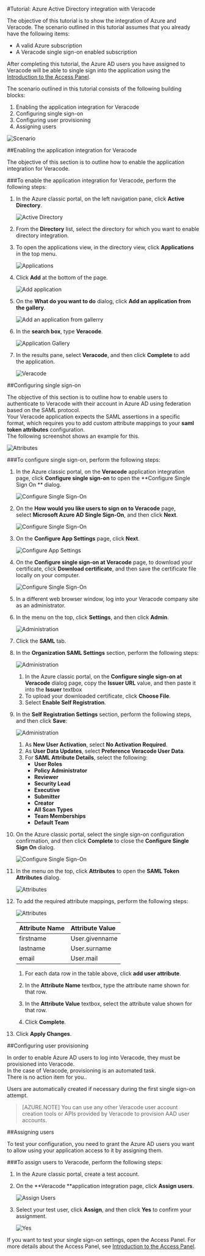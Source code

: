 <properties 
    pageTitle="Tutorial: Azure Active Directory integration with Veracode | Microsoft Azure" 
    description="Learn how to use Veracode with Azure Active Directory to enable single sign-on, automated provisioning, and more!" 
    services="active-directory" 
    authors="jeevansd"  
    documentationCenter="na" 
    manager="femila"/>
<tags 
    ms.service="active-directory" 
    ms.devlang="na" 
    ms.topic="article" 
    ms.tgt_pltfrm="na" 
    ms.workload="identity" 
    ms.date="06/21/2016" 
    ms.author="jeedes" />

#Tutorial: Azure Active Directory integration with Veracode
  
The objective of this tutorial is to show the integration of Azure and Veracode. The scenario outlined in this tutorial assumes that you already have the following items:

-   A valid Azure subscription
-   A Veracode single sign-on enabled subscription
  
After completing this tutorial, the Azure AD users you have assigned to Veracode will be able to single sign into the application using the [Introduction to the Access Panel](active-directory-saas-access-panel-introduction.md).
  
The scenario outlined in this tutorial consists of the following building blocks:

1.  Enabling the application integration for Veracode
2.  Configuring single sign-on
3.  Configuring user provisioning
4.  Assigning users

![Scenario](./media/active-directory-saas-veracode-tutorial/IC802903.png "Scenario")

##Enabling the application integration for Veracode
  
The objective of this section is to outline how to enable the application integration for Veracode.

###To enable the application integration for Veracode, perform the following steps:

1.  In the Azure classic portal, on the left navigation pane, click **Active Directory**.

    ![Active Directory](./media/active-directory-saas-veracode-tutorial/IC700993.png "Active Directory")

2.  From the **Directory** list, select the directory for which you want to enable directory integration.

3.  To open the applications view, in the directory view, click **Applications** in the top menu.

    ![Applications](./media/active-directory-saas-veracode-tutorial/IC700994.png "Applications")

4.  Click **Add** at the bottom of the page.

    ![Add application](./media/active-directory-saas-veracode-tutorial/IC749321.png "Add application")

5.  On the **What do you want to do** dialog, click **Add an application from the gallery**.

    ![Add an application from gallerry](./media/active-directory-saas-veracode-tutorial/IC749322.png "Add an application from gallerry")

6.  In the **search box**, type **Veracode**.

    ![Application Gallery](./media/active-directory-saas-veracode-tutorial/IC802904.png "Application Gallery")

7.  In the results pane, select **Veracode**, and then click **Complete** to add the application.

    ![Veracode](./media/active-directory-saas-veracode-tutorial/IC802905.png "Veracode")

##Configuring single sign-on
  
The objective of this section is to outline how to enable users to authenticate to Veracode with their account in Azure AD using federation based on the SAML protocol.  
Your Veracode application expects the SAML assertions in a specific format, which requires you to add custom attribute mappings to your **saml token attributes** configuration.  
The following screenshot shows an example for this.

![Attributes](./media/active-directory-saas-veracode-tutorial/IC802906.png "Attributes")

###To configure single sign-on, perform the following steps:

1.  In the Azure classic portal, on the **Veracode** application integration page, click **Configure single sign-on** to open the **Configure Single Sign On ** dialog.

    ![Configure Single Sign-On](./media/active-directory-saas-veracode-tutorial/IC802907.png "Configure Single Sign-On")

2.  On the **How would you like users to sign on to Veracode** page, select **Microsoft Azure AD Single Sign-On**, and then click **Next**.

    ![Configure Single Sign-On](./media/active-directory-saas-veracode-tutorial/IC802908.png "Configure Single Sign-On")

3.  On the **Configure App Settings** page, click **Next**.

    ![Configure App Settings](./media/active-directory-saas-veracode-tutorial/IC802909.png "Configure App Settings")

4.  On the **Configure single sign-on at Veracode** page, to download your certificate, click **Download certificate**, and then save the certificate file locally on your computer.

    ![Configure Single Sign-On](./media/active-directory-saas-veracode-tutorial/IC802910.png "Configure Single Sign-On")

5.  In a different web browser window, log into your Veracode company site as an administrator.

6.  In the menu on the top, click **Settings**, and then click **Admin**.

    ![Administration](./media/active-directory-saas-veracode-tutorial/IC802911.png "Administration")

7.  Click the **SAML** tab.

8.  In the **Organization SAML Settings** section, perform the following steps:

    ![Administration](./media/active-directory-saas-veracode-tutorial/IC802912.png "Administration")

    1.  In the Azure classic portal, on the **Configure single sign-on at Veracode** dialog page, copy the **Issuer URL** value, and then paste it into the **Issuer** textbox
    2.  To upload your downloaded certificate, click **Choose File**.
    3.  Select **Enable Self Registration**.

9.  In the **Self Registration Settings** section, perform the following steps, and then click **Save**:

    ![Administration](./media/active-directory-saas-veracode-tutorial/IC802913.png "Administration")

    1.  As **New User Activation**, select **No Activation Required**.
    2.  As **User Data Updates**, select **Preference Veracode User Data**.
    3.  For **SAML Attribute Details**, select the following:
        -   **User Roles**
        -   **Policy Administrator**
        -   **Reviewer**
        -   **Security Lead**
        -   **Executive**
        -   **Submitter**
        -   **Creator**
        -   **All Scan Types**
        -   **Team Memberships**
        -   **Default Team**

10. On the Azure classic portal, select the single sign-on configuration confirmation, and then click **Complete** to close the **Configure Single Sign On** dialog.

    ![Configure Single Sign-On](./media/active-directory-saas-veracode-tutorial/IC802914.png "Configure Single Sign-On")

11. In the menu on the top, click **Attributes** to open the **SAML Token Attributes** dialog.

    ![Attributes](./media/active-directory-saas-veracode-tutorial/IC795920.png "Attributes")

12. To add the required attribute mappings, perform the following steps:

    ![Attributes](./media/active-directory-saas-veracode-tutorial/IC802906.png "Attributes")

	| Attribute Name | Attribute Value |
	|:---------------|:----------------|
	| firstname      | User.givenname  |
	| lastname       | User.surname    |
	| email          | User.mail       |

    1.  For each data row in the table above, click **add user attribute**.
    
	2.  In the **Attribute Name** textbox, type the attribute name shown for that row.

    3.  In the **Attribute Value** textbox, select the attribute value shown for that row.

    4.  Click **Complete**.

13. Click **Apply Changes**.

##Configuring user provisioning
  
In order to enable Azure AD users to log into Veracode, they must be provisioned into Veracode.  
In the case of Veracode, provisioning is an automated task.  
There is no action item for you..
  
Users are automatically created if necessary during the first single sign-on attempt.

>[AZURE.NOTE] You can use any other Veracode user account creation tools or APIs provided by Veracode to provision AAD user accounts.

##Assigning users
  
To test your configuration, you need to grant the Azure AD users you want to allow using your application access to it by assigning them.

###To assign users to Veracode, perform the following steps:

1.  In the Azure classic portal, create a test account.

2.  On the **Veracode **application integration page, click **Assign users**.

    ![Assign Users](./media/active-directory-saas-veracode-tutorial/IC802915.png "Assign Users")

3.  Select your test user, click **Assign**, and then click **Yes** to confirm your assignment.

    ![Yes](./media/active-directory-saas-veracode-tutorial/IC767830.png "Yes")
  
If you want to test your single sign-on settings, open the Access Panel. For more details about the Access Panel, see [Introduction to the Access Panel](active-directory-saas-access-panel-introduction.md).